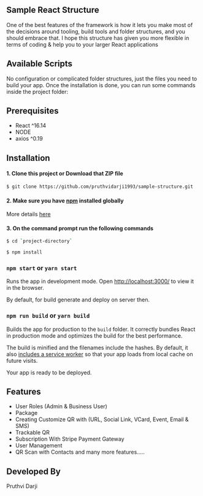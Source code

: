 ## Sample React Structure 

One of the best features of the framework is how it lets you make most of the decisions around tooling, build tools and folder structures, and you should embrace that. I hope this structure has given you more flexible in terms of coding & help you to your larger React applications

## Available Scripts

No configuration or complicated folder structures, just the files you need to build your app.
Once the installation is done, you can run some commands inside the project folder:

## Prerequisites 
* React ^16.14
* NODE
* axios ^0.19

## Installation
#### 1. Clone this project or Download that ZIP file

```sh
$ git clone https://github.com/pruthvidarji1993/sample-structure.git
```

#### 2. Make sure you have [npm](https://www.npmjs.org/) installed globally

More details [here](https://nodejs.org/en/download/)


#### 3. On the command prompt run the following commands

```sh
$ cd `project-directory`
```
```sh
$ npm install
```

### `npm start` or `yarn start`

Runs the app in development mode.
Open [http://localhost:3000/](http://localhost:3000/) to view it in the browser.


By default, for build generate and deploy on server then.

### `npm run build` or `yarn build`

Builds the app for production to the `build` folder.
It correctly bundles React in production mode and optimizes the build for the best performance.

The build is minified and the filenames include the hashes.
By default, it also [includes a service worker](https://github.com/facebookincubator/create-react-app/blob/master/packages/react-scripts/template/README.md#making-a-progressive-web-app) so that your app loads from local cache on future visits.

Your app is ready to be deployed.

## Features
* User Roles (Admin & Business User)
* Package 
* Creating Customize QR with (URL, Social Link, VCard, Event, Email & SMS)
* Trackable QR
* Subscription With Stripe Payment Gateway 
* User Management
* QR Scan with Contacts
and many more features.....

## Developed By
Pruthvi Darji
